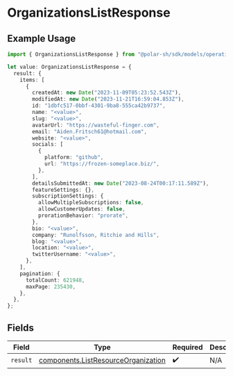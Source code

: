 # OrganizationsListResponse

## Example Usage

```typescript
import { OrganizationsListResponse } from "@polar-sh/sdk/models/operations/organizationslist.js";

let value: OrganizationsListResponse = {
  result: {
    items: [
      {
        createdAt: new Date("2023-11-09T05:23:52.543Z"),
        modifiedAt: new Date("2023-11-21T16:59:04.853Z"),
        id: "1dbfc517-0bbf-4301-9ba8-555ca42b9737",
        name: "<value>",
        slug: "<value>",
        avatarUrl: "https://wasteful-finger.com",
        email: "Aiden.Fritsch61@hotmail.com",
        website: "<value>",
        socials: [
          {
            platform: "github",
            url: "https://frozen-someplace.biz/",
          },
        ],
        detailsSubmittedAt: new Date("2023-08-24T00:17:11.589Z"),
        featureSettings: {},
        subscriptionSettings: {
          allowMultipleSubscriptions: false,
          allowCustomerUpdates: false,
          prorationBehavior: "prorate",
        },
        bio: "<value>",
        company: "Runolfsson, Ritchie and Hills",
        blog: "<value>",
        location: "<value>",
        twitterUsername: "<value>",
      },
    ],
    pagination: {
      totalCount: 621948,
      maxPage: 235430,
    },
  },
};
```

## Fields

| Field                                                                                      | Type                                                                                       | Required                                                                                   | Description                                                                                |
| ------------------------------------------------------------------------------------------ | ------------------------------------------------------------------------------------------ | ------------------------------------------------------------------------------------------ | ------------------------------------------------------------------------------------------ |
| `result`                                                                                   | [components.ListResourceOrganization](../../models/components/listresourceorganization.md) | :heavy_check_mark:                                                                         | N/A                                                                                        |
